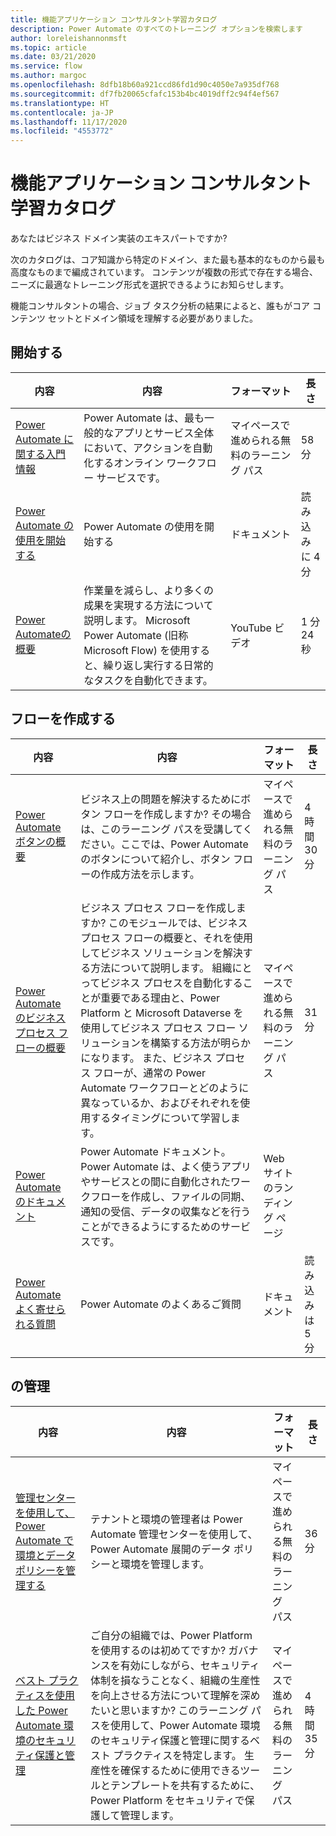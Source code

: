 ```yaml
---
title: 機能アプリケーション コンサルタント学習カタログ
description: Power Automate のすべてのトレーニング オプションを検索します
author: loreleishannonmsft
ms.topic: article
ms.date: 03/21/2020
ms.service: flow
ms.author: margoc
ms.openlocfilehash: 8dfb18b60a921ccd86fd1d90c4050e7a935df768
ms.sourcegitcommit: df7fb20065cfafc153b4bc4019dff2c94f4ef567
ms.translationtype: HT
ms.contentlocale: ja-JP
ms.lasthandoff: 11/17/2020
ms.locfileid: "4553772"
---
```

# <a name="functional-application-consultant-learning-catalog"></a>機能アプリケーション コンサルタント学習カタログ

あなたはビジネス ドメイン実装のエキスパートですか? 

次のカタログは、コア知識から特定のドメイン、また最も基本的なものから最も高度なものまで編成されています。 コンテンツが複数の形式で存在する場合、ニーズに最適なトレーニング形式を選択できるようにお知らせします。

機能コンサルタントの場合、ジョブ タスク分析の結果によると、誰もがコア コンテンツ セットとドメイン領域を理解する必要がありました。 

## <a name="get-started"></a>開始する<a name="get-started"></a>
| 内容  | 内容  | フォーマット | 長さ    |
|------------------------------------------------------------------------------------------------|-----------------------------------------------------------------------------------------------------------------------------------------------------------------|---------------------------------------|-------------------|
| [Power Automate に関する入門情報](https://docs.microsoft.com/learn/modules/get-started-flows/) | Power Automate は、最も一般的なアプリとサービス全体において、アクションを自動化するオンライン ワークフロー サービスです。         | マイペースで進められる無料のラーニング パス | 58 分    |
| [Power Automate の使用を開始する](https://docs.microsoft.com/power-automate/getting-started)   | Power Automate の使用を開始する  | ドキュメント | 読み込みに 4 分 |
| [ Power Automateの概要](https://www.youtube.com/watch?v=hCuxuUaGC6Y)  | 作業量を減らし、より多くの成果を実現する方法について説明します。 Microsoft Power Automate (旧称 Microsoft Flow) を使用すると、繰り返し実行する日常的なタスクを自動化できます。 | YouTube ビデオ  | 1 分 24 秒   |
## <a name="create-flows"></a>フローを作成する<a name="create-flows"></a>
| 内容  | 内容  | フォーマット | 長さ    |
|------------------------------------------------------------------------------------------------|-----------------------------------------------------------------------------------------------------------------------------------------------------------------|---------------------------------------|-------------------|
| [Power Automate ボタンの概要](https://docs.microsoft.com/learn/paths/get-started-power-automate-buttons/) | ビジネス上の問題を解決するためにボタン フローを作成しますか? その場合は、このラーニング パスを受講してください。ここでは、Power Automate のボタンについて紹介し、ボタン フローの作成方法を示します。  | マイペースで進められる無料のラーニング パス | 4 時間 30 分 |
| [Power Automate のビジネス プロセス フローの概要](https://docs.microsoft.com/learn/modules/intro-business-process-flows/)    |ビジネス プロセス フローを作成しますか? このモジュールでは、ビジネス プロセス フローの概要と、それを使用してビジネス ソリューションを解決する方法について説明します。 組織にとってビジネス プロセスを自動化することが重要である理由と、Power Platform と Microsoft Dataverse を使用してビジネス プロセス フロー ソリューションを構築する方法が明らかになります。 また、ビジネス プロセス フローが、通常の Power Automate ワークフローとどのように異なっているか、およびそれぞれを使用するタイミングについて学習します。|  マイペースで進められる無料のラーニング パス|  31 分 |
| [Power Automate のドキュメント](https://docs.microsoft.com/power-automate/)  | Power Automate ドキュメント。 Power Automate は、よく使うアプリやサービスとの間に自動化されたワークフローを作成し、ファイルの同期、通知の受信、データの収集などを行うことができるようにするためのサービスです。 | Web サイトのランディング ページ |      |
| [Power Automateよく寄せられる質問](https://docs.microsoft.com/power-automate/frequently-asked-questions)     | Power Automate のよくあるご質問   | ドキュメント   | 読み込みは 5 分  |
## <a name="administer"></a><a name="administer"></a> の管理
| 内容  | 内容  | フォーマット | 長さ    |
|------------------------------------------------------------------------------------------------|-----------------------------------------------------------------------------------------------------------------------------------------------------------------|---------------------------------------|-------------------|
| [管理センターを使用して、 Power Automate で環境とデータ ポリシーを管理する](https://docs.microsoft.com/learn/modules/administer-flows/) | テナントと環境の管理者は Power Automate 管理センターを使用して、Power Automate 展開のデータ ポリシーと環境を管理します。  | マイペースで進められる無料のラーニング パス | 36 分  |
| [ベスト プラクティスを使用した Power Automate 環境のセキュリティ保護と管理](https://docs.microsoft.com/learn/paths/best-practices-environments/)    | ご自分の組織では、Power Platform を使用するのは初めてですか? ガバナンスを有効にしながら、セキュリティ体制を損なうことなく、組織の生産性を向上させる方法について理解を深めたいと思いますか? このラーニング パスを使用して、Power Automate 環境のセキュリティ保護と管理に関するベスト プラクティスを特定します。 生産性を確保するために使用できるツールとテンプレートを共有するために、Power Platform をセキュリティで保護して管理します。 | マイペースで進められる無料のラーニング パス | 4 時間 35 分 |
